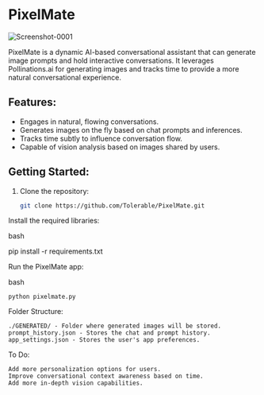 # PixelMate

![Screenshot-0001](https://github.com/user-attachments/assets/b572d4ca-19e3-458c-9997-df9160dc235a)

PixelMate is a dynamic AI-based conversational assistant that can generate image prompts and hold interactive conversations. It leverages Pollinations.ai for generating images and tracks time to provide a more natural conversational experience.

## Features:
- Engages in natural, flowing conversations.
- Generates images on the fly based on chat prompts and inferences.
- Tracks time subtly to influence conversation flow.
- Capable of vision analysis based on images shared by users.

## Getting Started:

1. Clone the repository:
   ```bash
   git clone https://github.com/Tolerable/PixelMate.git

Install the required libraries:

bash

pip install -r requirements.txt

Run the PixelMate app:

bash

    python pixelmate.py

Folder Structure:

    ./GENERATED/ - Folder where generated images will be stored.
    prompt_history.json - Stores the chat and prompt history.
    app_settings.json - Stores the user's app preferences.

To Do:

    Add more personalization options for users.
    Improve conversational context awareness based on time.
    Add more in-depth vision capabilities.

